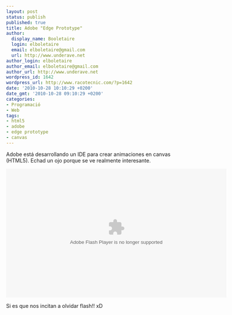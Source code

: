 ```yaml
---
layout: post
status: publish
published: true
title: Adobe "Edge Prototype"
author:
  display_name: Booletaire
  login: elboletaire
  email: elboletaire@gmail.com
  url: http://www.underave.net
author_login: elboletaire
author_email: elboletaire@gmail.com
author_url: http://www.underave.net
wordpress_id: 1642
wordpress_url: http://www.racotecnic.com/?p=1642
date: '2010-10-28 10:10:29 +0200'
date_gmt: '2010-10-28 09:10:29 +0200'
categories:
- Programació
- Web
tags:
- html5
- adobe
- edge prototype
- canvas
---
```

<p>Adobe está desarrollando un IDE para crear animaciones en canvas (HTML5). Echad un ojo porque se ve realmente interesante.</p>
<p><object width="600" height="350"><param name="movie" value="http://images.tv.adobe.com/swf/player.swf"></param><param name="allowFullScreen" value="true"></param><param name="allowscriptaccess" value="always"></param><param name="FlashVars" value="fileID=8185&context=64&embeded=true&environment=production"></param><embed src="http://images.tv.adobe.com/swf/player.swf" flashvars="fileID=8185&context=64&embeded=true&environment=production" type="application/x-shockwave-flash" allowscriptaccess="always" allowfullscreen="true" width="600" height="350"></embed></object></p>
<p>Si es que nos incitan a olvidar flash!! xD</p>
